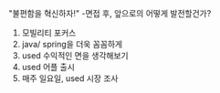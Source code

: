 
"불편함을 혁신하자!"
-면접 후, 앞으로의 어떻게 발전할건가?
 
 1) 모빌리티 포커스
 2) java/ spring을 더욱 꼼꼼하게
 3) used 수익적인 면을 생각해보기
 4) used 어플 출시
 5) 매주 일요일, used 시장 조사
